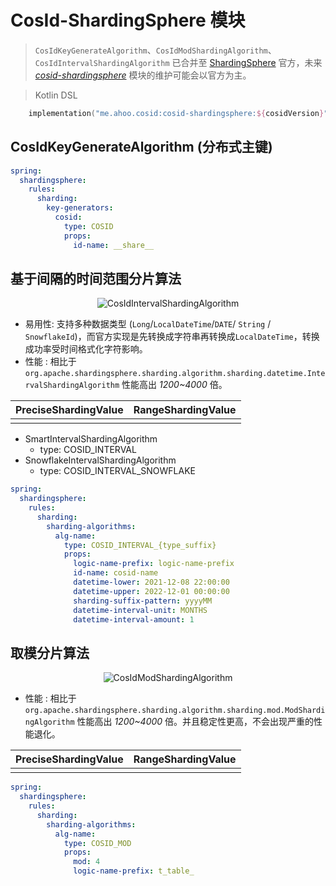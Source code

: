 # CosId-ShardingSphere 模块

> `CosIdKeyGenerateAlgorithm`、`CosIdModShardingAlgorithm`、`CosIdIntervalShardingAlgorithm` 已合并至 [ShardingSphere](https://github.com/apache/shardingsphere/pull/14132) 官方，未来 *[cosid-shardingsphere](https://github.com/Ahoo-Wang/CosId/tree/main/cosid-shardingsphere)* 模块的维护可能会以官方为主。

> Kotlin DSL

``` kotlin
    implementation("me.ahoo.cosid:cosid-shardingsphere:${cosidVersion}")
```

## CosIdKeyGenerateAlgorithm (分布式主键)

```yaml
spring:
  shardingsphere:
    rules:
      sharding:
        key-generators:
          cosid:
            type: COSID
            props:
              id-name: __share__
```

## 基于间隔的时间范围分片算法

<p align="center" >
  <img :src="$withBase('/assets/design/CosIdIntervalShardingAlgorithm.png')" alt="CosIdIntervalShardingAlgorithm"/>
</p>

- 易用性: 支持多种数据类型 (`Long`/`LocalDateTime`/`DATE`/ `String` / `SnowflakeId`)，而官方实现是先转换成字符串再转换成`LocalDateTime`，转换成功率受时间格式化字符影响。
- 性能 : 相比于 `org.apache.shardingsphere.sharding.algorithm.sharding.datetime.IntervalShardingAlgorithm` 性能高出 *1200~4000* 倍。

| **PreciseShardingValue**                                                                                          | **RangeShardingValue**                                                                                          |
|-------------------------------------------------------------------------------------------------------------------|-----------------------------------------------------------------------------------------------------------------|
| <img :src="$withBase('/assets/perf/sharding/Throughput-Of-IntervalShardingAlgorithm-PreciseShardingValue.png')"/> | <img :src="$withBase('/assets/perf/sharding/Throughput-Of-IntervalShardingAlgorithm-RangeShardingValue.png')"/> |

- SmartIntervalShardingAlgorithm
    - type: COSID_INTERVAL
- SnowflakeIntervalShardingAlgorithm
    - type: COSID_INTERVAL_SNOWFLAKE

```yaml
spring:
  shardingsphere:
    rules:
      sharding:
        sharding-algorithms:
          alg-name:
            type: COSID_INTERVAL_{type_suffix}
            props:
              logic-name-prefix: logic-name-prefix
              id-name: cosid-name
              datetime-lower: 2021-12-08 22:00:00
              datetime-upper: 2022-12-01 00:00:00
              sharding-suffix-pattern: yyyyMM
              datetime-interval-unit: MONTHS
              datetime-interval-amount: 1
```

## 取模分片算法

<p align="center" >
  <img :src="$withBase('/assets/design/CosIdModShardingAlgorithm.png')" alt="CosIdModShardingAlgorithm"/>
</p>

- 性能 : 相比于 `org.apache.shardingsphere.sharding.algorithm.sharding.mod.ModShardingAlgorithm` 性能高出 *1200~4000* 倍。并且稳定性更高，不会出现严重的性能退化。

| **PreciseShardingValue**                                                                                     | **RangeShardingValue**                                                                                     |
|--------------------------------------------------------------------------------------------------------------|------------------------------------------------------------------------------------------------------------|
| <img :src="$withBase('/assets/perf/sharding/Throughput-Of-ModShardingAlgorithm-PreciseShardingValue.png')"/> | <img :src="$withBase('/assets/perf/sharding/Throughput-Of-ModShardingAlgorithm-RangeShardingValue.png')"/> |

```yaml
spring:
  shardingsphere:
    rules:
      sharding:
        sharding-algorithms:
          alg-name:
            type: COSID_MOD
            props:
              mod: 4
              logic-name-prefix: t_table_
```
